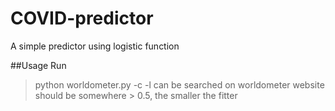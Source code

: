 # COVID-predictor
A simple predictor using logistic function

##Usage
Run
>python worldometer.py -c <country-name> -l <loss>
<country-name> can be searched on worldometer website
<loss> should be somewhere > 0.5, the smaller the fitter
